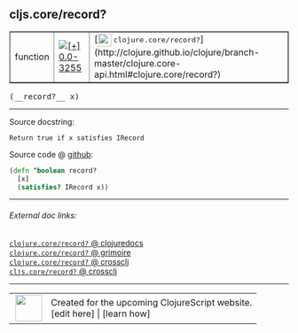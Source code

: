 ## cljs.core/record?



 <table border="1">
<tr>
<td>function</td>
<td><a href="https://github.com/cljsinfo/cljs-api-docs/tree/0.0-3255"><img valign="middle" alt="[+] 0.0-3255" title="Added in 0.0-3255" src="https://img.shields.io/badge/+-0.0--3255-lightgrey.svg"></a> </td>
<td>
[<img height="24px" valign="middle" src="http://i.imgur.com/1GjPKvB.png"> <samp>clojure.core/record?</samp>](http://clojure.github.io/clojure/branch-master/clojure.core-api.html#clojure.core/record?)
</td>
</tr>
</table>


 <samp>
(__record?__ x)<br>
</samp>

---





Source docstring:

```
Return true if x satisfies IRecord
```


Source code @ [github](https://github.com/clojure/clojurescript/blob/r1.7.170/src/main/cljs/cljs/core.cljs#L1923-L1926):

```clj
(defn ^boolean record?
  [x]
  (satisfies? IRecord x))
```

<!--
Repo - tag - source tree - lines:

 <pre>
clojurescript @ r1.7.170
└── src
    └── main
        └── cljs
            └── cljs
                └── <ins>[core.cljs:1923-1926](https://github.com/clojure/clojurescript/blob/r1.7.170/src/main/cljs/cljs/core.cljs#L1923-L1926)</ins>
</pre>

-->

---



###### External doc links:

[`clojure.core/record?` @ clojuredocs](http://clojuredocs.org/clojure.core/record_q)<br>
[`clojure.core/record?` @ grimoire](http://conj.io/store/v1/org.clojure/clojure/1.7.0-beta3/clj/clojure.core/record%3F/)<br>
[`clojure.core/record?` @ crossclj](http://crossclj.info/fun/clojure.core/record%3F.html)<br>
[`cljs.core/record?` @ crossclj](http://crossclj.info/fun/cljs.core.cljs/record%3F.html)<br>

---

 <table>
<tr><td>
<img valign="middle" align="right" width="48px" src="http://i.imgur.com/Hi20huC.png">
</td><td>
Created for the upcoming ClojureScript website.<br>
[edit here] | [learn how]
</td></tr></table>

[edit here]:https://github.com/cljsinfo/cljs-api-docs/blob/master/cljsdoc/cljs.core/recordQMARK.cljsdoc
[learn how]:https://github.com/cljsinfo/cljs-api-docs/wiki/cljsdoc-files

<!--

This information was too distracting to show to readers, but I'll leave it
commented here since it is helpful to:

- pretty-print the data used to generate this document
- and show how to retrieve that data



The API data for this symbol:

```clj
{:return-type boolean,
 :ns "cljs.core",
 :name "record?",
 :signature ["[x]"],
 :history [["+" "0.0-3255"]],
 :type "function",
 :full-name-encode "cljs.core/recordQMARK",
 :source {:code "(defn ^boolean record?\n  [x]\n  (satisfies? IRecord x))",
          :title "Source code",
          :repo "clojurescript",
          :tag "r1.7.170",
          :filename "src/main/cljs/cljs/core.cljs",
          :lines [1923 1926]},
 :full-name "cljs.core/record?",
 :clj-symbol "clojure.core/record?",
 :docstring "Return true if x satisfies IRecord"}

```

Retrieve the API data for this symbol:

```clj
;; from Clojure REPL
(require '[clojure.edn :as edn])
(-> (slurp "https://raw.githubusercontent.com/cljsinfo/cljs-api-docs/catalog/cljs-api.edn")
    (edn/read-string)
    (get-in [:symbols "cljs.core/record?"]))
```

-->

